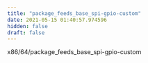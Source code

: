 ```yaml
---
title: "package_feeds_base_spi-gpio-custom"
date: 2021-05-15 01:40:57.974596
hidden: false
draft: false
---
```


x86/64/package_feeds_base_spi-gpio-custom

